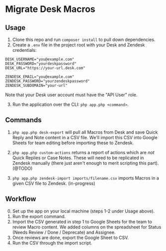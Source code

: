 # Migrate Desk Macros

## Usage
1. Clone this repo and run `composer install` to pull down dependencies.
2. Create a `.env` file in the project root with your Desk and Zendesk credentials:

```
DESK_USERNAME="you@example.com"
DESK_PASSWORD="yourdeskpassword"
DESK_URL="https://your-url.desk.com"

ZENDESK_EMAIL="you@example.com"
ZENDESK_PASSWORD="yourzendeskpassword"
ZENDESK_SUBDOMAIN="your-url"
```

Note that your Desk user account must have the "API User" role.

3. Run the application over the CLI: `php app.php <command>`.

## Commands
1. `php app.php desk-export` will pull all Macros from Desk and save Quick Reply and Note content in a CSV file. We'll import this CSV into Google Sheets for team editing before importing these to Zendesk.

2. `php app.php custom-actions` returns a report of actions which are *not* Quick Replies or Case Notes. These will need to be replicated in Zendesk manually (there just aren't enough to merit scripting this part). (@TODO)

3. `php app.php zendesk-import imports/filename.csv` imports Macros in a given CSV file to Zendesk. (in-progress)

## Workflow

0. Set up the app on your local machine (steps 1-2 under Usage above).
1. Run the export command.
2. Import the CSV generated in step 1 to Google Sheets for the team to review Macro content. We added columns on the spreadsheet for Status (Needs Review / Done / Deprecate) and Assignee.
3. Once reviews are done, export the Google Sheet to CSV.
4. Run the CSV through the import script.
